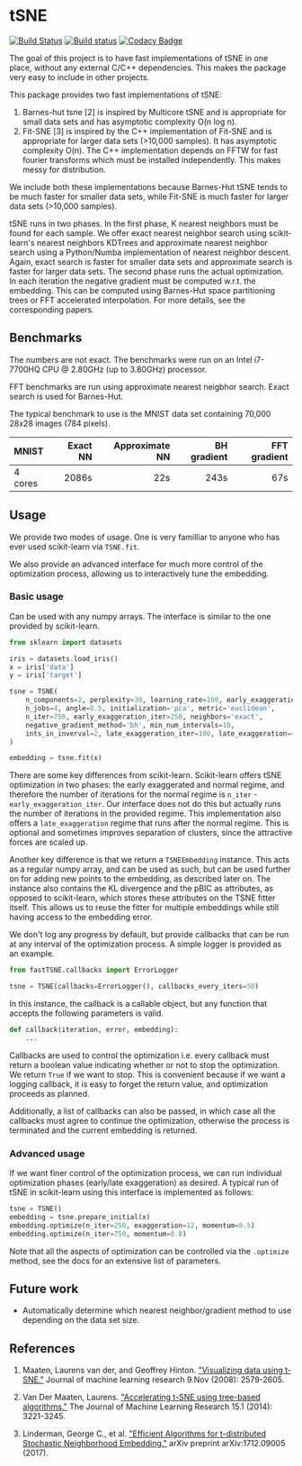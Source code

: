 # tSNE



[![Build Status](https://travis-ci.com/pavlin-policar/fastTSNE.svg?branch=master)](https://travis-ci.com/pavlin-policar/fastTSNE)
[![Build status](https://ci.appveyor.com/api/projects/status/2s1cbbsk8dltte3y?svg=true)](https://ci.appveyor.com/project/pavlin-policar/fasttsne)
[![Codacy Badge](https://api.codacy.com/project/badge/Grade/ef67c21a74924b548acae5a514bc443d)](https://app.codacy.com/app/pavlin-policar/fastTSNE?utm_source=github.com&utm_medium=referral&utm_content=pavlin-policar/fastTSNE&utm_campaign=Badge_Grade_Dashboard)

The goal of this project is to have fast implementations of tSNE in one place, without any external C/C++ dependencies. This makes the package very easy to include in other projects.

This package provides two fast implementations of tSNE:
1. Barnes-hut tsne [2] is inspired by Multicore tSNE and is appropriate for small data sets and has asymptotic complexity O(n log n).
2. Fit-SNE [3] is inspired by the C++ implementation of Fit-SNE and is appropriate for larger data sets (>10,000 samples). It has asymptotic complexity O(n). The C++ implementation depends on FFTW for fast fourier transforms which must be installed independently. This makes messy for distribution.

We include both these implementations because Barnes-Hut tSNE tends to be much faster for smaller data sets, while Fit-SNE is much faster for larger data sets (>10,000 samples).

tSNE runs in two phases. In the first phase, K nearest neighbors must be found for each sample. We offer exact nearest neighbor search using scikit-learn's nearest neighbors KDTrees and approximate nearest neighbor search using a Python/Numba implementation of nearest neighbor descent. Again, exact search is faster for smaller data sets and approximate search is faster for larger data sets.
The second phase runs the actual optimization. In each iteration the negative gradient must be computed w.r.t. the embedding. This can be computed using Barnes-Hut space partitioning trees or FFT accelerated interpolation. For more details, see the corresponding papers.

## Benchmarks
The numbers are not exact. The benchmarks were run on an Intel i7-7700HQ CPU @ 2.80GHz (up to 3.80GHz) processor.

FFT benchmarks are run using approximate nearest neigbhor search. Exact search is used for Barnes-Hut.

The typical benchmark to use is the MNIST data set containing 70,000 28x28 images (784 pixels).

| MNIST | Exact NN | Approximate NN | BH gradient | FFT gradient |
|:---|---:|---:|---:|---:|
| 4 cores | 2086s | 22s | 243s | 67s |

 
## Usage
We provide two modes of usage. One is very familliar to anyone who has ever used scikit-learn via `TSNE.fit`.

We also provide an advanced interface for much more control of the optimization process, allowing us to interactively tune the embedding.

### Basic usage

Can be used with any numpy arrays. The interface is similar to the one provided by scikit-learn.

```python
from sklearn import datasets

iris = datasets.load_iris()
x = iris['data']
y = iris['target']

tsne = TSNE(
	n_components=2, perplexity=30, learning_rate=100, early_exaggeration=12,
	n_jobs=4, angle=0.5, initialization='pca', metric='euclidean',
	n_iter=750, early_exaggeration_iter=250, neighbors='exact',
	negative_gradient_method='bh', min_num_intervals=10,
	ints_in_inverval=2, late_exaggeration_iter=100, late_exaggeration=4,
)

embedding = tsne.fit(x)
```

There are some key differences from scikit-learn. Scikit-learn offers tSNE optimization in two phases: the early exaggerated and normal regime, and therefore the number of iterations for the normal regime is `n_iter` - `early_exaggeration_iter`. Our interface does not do this but actually runs the number of iterations in the provided regime. This implementation also offers a `late_exaggeration` regime that runs after the normal regime. This is optional and sometimes improves separation of clusters, since the attractive forces are scaled up.

Another key difference is that we return a `TSNEEmbedding` instance. This acts as a regular numpy array, and can be used as such, but can be used further on for adding new points to the embedding, as described later on. The instance also contains the KL divergence and the pBIC as attributes, as opposed to scikit-learn, which stores these attributes on the TSNE fitter itself. This allows us to reuse the fitter for multiple embeddings while still having access to the embedding error.

We don't log any progress by default, but provide callbacks that can be run at any interval of the optimization process. A simple logger is provided as an example.

```python
from fastTSNE.callbacks import ErrorLogger

tsne = TSNE(callbacks=ErrorLogger(), callbacks_every_iters=50)
```

In this instance, the callback is a callable object, but any function that accepts the following parameters is valid.
```python
def callback(iteration, error, embedding):
	...
```

Callbacks are used to control the optimization i.e. every callback must return a boolean value indicating whether or not to stop the optimization. We return `True` if we want to stop. This is convenient because if we want a logging callback, it is easy to forget the return value, and optimization proceeds as planned.

Additionally, a list of callbacks can also be passed, in which case all the callbacks must agree to continue the optimization, otherwise the process is terminated and the current embedding is returned.

### Advanced usage

If we want finer control of the optimization process, we can run individual optimization phases (early/late exaggeration) as desired. A typical run of tSNE in scikit-learn using this interface is implemented as follows:

```python
tsne = TSNE()
embedding = tsne.prepare_initial(x)
embedding.optimize(n_iter=250, exaggeration=12, momentum=0.5)
embedding.optimize(n_iter=750, momentum=0.8)
```

Note that all the aspects of optimization can be controlled via the `.optimize` method, see the docs for an extensive list of parameters.


## Future work

- Automatically determine which nearest neighbor/gradient method to use depending on the data set size.

## References

1. Maaten, Laurens van der, and Geoffrey Hinton. ["Visualizing data using t-SNE."](http://www.jmlr.org/papers/volume9/vandermaaten08a/vandermaaten08a.pdf) Journal of machine learning research 9.Nov (2008): 2579-2605.

2. Van Der Maaten, Laurens. ["Accelerating t-SNE using tree-based algorithms."](http://www.jmlr.org/papers/volume15/vandermaaten14a/vandermaaten14a.pdf) The Journal of Machine Learning Research 15.1 (2014): 3221-3245.

3. Linderman, George C., et al. ["Efficient Algorithms for t-distributed Stochastic Neighborhood Embedding."](https://arxiv.org/pdf/1712.09005.pdf) arXiv preprint arXiv:1712.09005 (2017).
